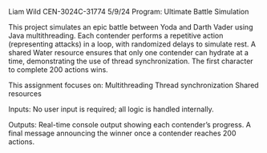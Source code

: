 Liam Wild 
CEN-3024C-31774 
5/9/24 
Program: Ultimate Battle Simulation

This project simulates an epic battle between Yoda and Darth Vader using Java multithreading. Each contender performs a repetitive action (representing attacks) in a loop, with randomized delays to simulate rest. 
A shared Water resource ensures that only one contender can hydrate at a time, demonstrating the use of thread synchronization. The first character to complete 200 actions wins.

This assignment focuses on: 
Multithreading 
Thread synchronization 
Shared resources

Inputs: No user input is required; all logic is handled internally.

Outputs: Real-time console output showing each contender’s progress. A final message announcing the winner once a contender reaches 200 actions.
